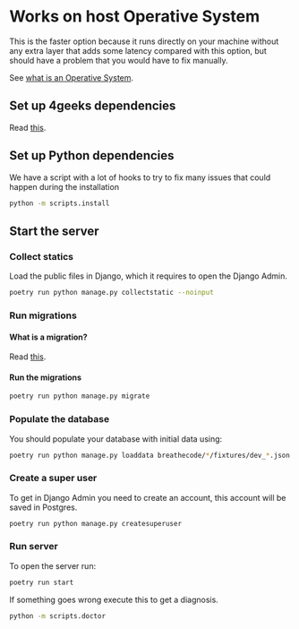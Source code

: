 # Works on host Operative System

This is the faster option because it runs directly on your machine without any extra layer that adds some latency compared with this option, but should have a problem that you would have to fix manually.

See [what is an Operative System](https://en.wikipedia.org/wiki/Operating_system).

## Set up 4geeks dependencies

Read [this](./introduction.md).

## Set up Python dependencies

We have a script with a lot of hooks to try to fix many issues that could happen during the installation

```bash
python -m scripts.install
```

## Start the server

### Collect statics

Load the public files in Django, which it requires to open the Django Admin.

```bash
poetry run python manage.py collectstatic --noinput
```

### Run migrations

#### What is a migration?

Read [this](https://en.wikipedia.org/wiki/Schema_migration).

#### Run the migrations

```bash
poetry run python manage.py migrate
```

### Populate the database

You should populate your database with initial data using:

```bash
poetry run python manage.py loaddata breathecode/*/fixtures/dev_*.json
```

### Create a super user

To get in Django Admin you need to create an account, this account will be saved in Postgres.

```bash
poetry run python manage.py createsuperuser
```

### Run server

To open the server run:

```bash
poetry run start
```

If something goes wrong execute this to get a diagnosis.

```bash
python -m scripts.doctor
```
